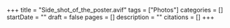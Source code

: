+++
title = "Side_shot_of_the_poster.avif"
tags = ["Photos"]
categories = []
startDate = ""
draft = false
pages = []
description = ""
citations = []
+++
